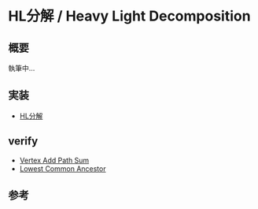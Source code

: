 # HL分解 / Heavy Light Decomposition
## 概要
執筆中...

## 実装
- [HL分解](https://github.com/shu8Cream/algorithm/blob/main/Graph/HLD/heavy_light_decomposition.cpp)

## verify
- [Vertex Add Path Sum](https://judge.yosupo.jp/problem/vertex_add_path_sum)
- [Lowest Common Ancestor](https://judge.yosupo.jp/problem/lca)

## 参考
